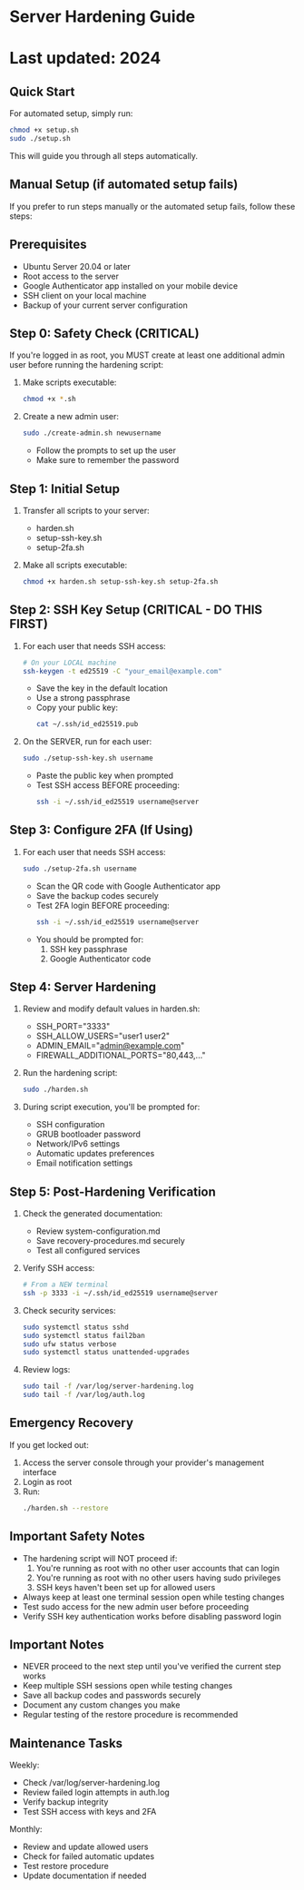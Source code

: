 # Server Hardening Guide
# Last updated: 2024

## Quick Start
For automated setup, simply run:
```bash
chmod +x setup.sh
sudo ./setup.sh
```
This will guide you through all steps automatically.

## Manual Setup (if automated setup fails)
If you prefer to run steps manually or the automated setup fails, follow these steps:

## Prerequisites
- Ubuntu Server 20.04 or later
- Root access to the server
- Google Authenticator app installed on your mobile device
- SSH client on your local machine
- Backup of your current server configuration

## Step 0: Safety Check (CRITICAL)
If you're logged in as root, you MUST create at least one additional admin user before running the hardening script:

1. Make scripts executable:
   ```bash
   chmod +x *.sh
   ```

2. Create a new admin user:
   ```bash
   sudo ./create-admin.sh newusername
   ```
   - Follow the prompts to set up the user
   - Make sure to remember the password

## Step 1: Initial Setup
1. Transfer all scripts to your server:
   - harden.sh
   - setup-ssh-key.sh
   - setup-2fa.sh

2. Make all scripts executable:
   ```bash
   chmod +x harden.sh setup-ssh-key.sh setup-2fa.sh
   ```

## Step 2: SSH Key Setup (CRITICAL - DO THIS FIRST)
1. For each user that needs SSH access:
   ```bash
   # On your LOCAL machine
   ssh-keygen -t ed25519 -C "your_email@example.com"
   ```
   - Save the key in the default location
   - Use a strong passphrase
   - Copy your public key:
     ```bash
     cat ~/.ssh/id_ed25519.pub
     ```

2. On the SERVER, run for each user:
   ```bash
   sudo ./setup-ssh-key.sh username
   ```
   - Paste the public key when prompted
   - Test SSH access BEFORE proceeding:
     ```bash
     ssh -i ~/.ssh/id_ed25519 username@server
     ```

## Step 3: Configure 2FA (If Using)
1. For each user that needs SSH access:
   ```bash
   sudo ./setup-2fa.sh username
   ```
   - Scan the QR code with Google Authenticator app
   - Save the backup codes securely
   - Test 2FA login BEFORE proceeding:
     ```bash
     ssh -i ~/.ssh/id_ed25519 username@server
     ```
   - You should be prompted for:
     1. SSH key passphrase
     2. Google Authenticator code

## Step 4: Server Hardening
1. Review and modify default values in harden.sh:
   - SSH_PORT="3333"
   - SSH_ALLOW_USERS="user1 user2"
   - ADMIN_EMAIL="admin@example.com"
   - FIREWALL_ADDITIONAL_PORTS="80,443,..."

2. Run the hardening script:
   ```bash
   sudo ./harden.sh
   ```

3. During script execution, you'll be prompted for:
   - SSH configuration
   - GRUB bootloader password
   - Network/IPv6 settings
   - Automatic updates preferences
   - Email notification settings

## Step 5: Post-Hardening Verification
1. Check the generated documentation:
   - Review system-configuration.md
   - Save recovery-procedures.md securely
   - Test all configured services

2. Verify SSH access:
   ```bash
   # From a NEW terminal
   ssh -p 3333 -i ~/.ssh/id_ed25519 username@server
   ```

3. Check security services:
   ```bash
   sudo systemctl status sshd
   sudo systemctl status fail2ban
   sudo ufw status verbose
   sudo systemctl status unattended-upgrades
   ```

4. Review logs:
   ```bash
   sudo tail -f /var/log/server-hardening.log
   sudo tail -f /var/log/auth.log
   ```

## Emergency Recovery
If you get locked out:
1. Access the server console through your provider's management interface
2. Login as root
3. Run:
   ```bash
   ./harden.sh --restore
   ```

## Important Safety Notes
- The hardening script will NOT proceed if:
  1. You're running as root with no other user accounts that can login
  2. You're running as root with no other users having sudo privileges
  3. SSH keys haven't been set up for allowed users
- Always keep at least one terminal session open while testing changes
- Test sudo access for the new admin user before proceeding
- Verify SSH key authentication works before disabling password login

## Important Notes
- NEVER proceed to the next step until you've verified the current step works
- Keep multiple SSH sessions open while testing changes
- Save all backup codes and passwords securely
- Document any custom changes you make
- Regular testing of the restore procedure is recommended

## Maintenance Tasks
Weekly:
- Check /var/log/server-hardening.log
- Review failed login attempts in auth.log
- Verify backup integrity
- Test SSH access with keys and 2FA

Monthly:
- Review and update allowed users
- Check for failed automatic updates
- Test restore procedure
- Update documentation if needed